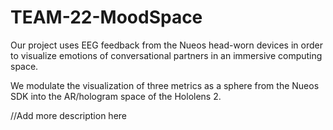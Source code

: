 # TEAM-22-MoodSpace

Our project uses EEG feedback from the Nueos head-worn devices in order to visualize emotions of conversational partners in an immersive computing space.

We modulate the visualization of three metrics as a sphere from the Nueos SDK into the AR/hologram space of the Hololens 2.

//Add more description here
